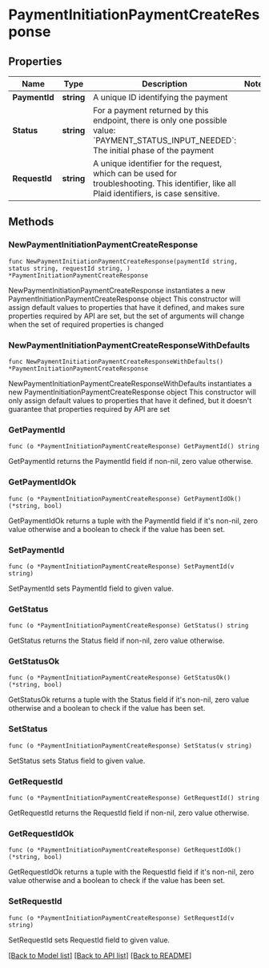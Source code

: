 # PaymentInitiationPaymentCreateResponse

## Properties

Name | Type | Description | Notes
------------ | ------------- | ------------- | -------------
**PaymentId** | **string** | A unique ID identifying the payment | 
**Status** | **string** | For a payment returned by this endpoint, there is only one possible value:  &#x60;PAYMENT_STATUS_INPUT_NEEDED&#x60;: The initial phase of the payment | 
**RequestId** | **string** | A unique identifier for the request, which can be used for troubleshooting. This identifier, like all Plaid identifiers, is case sensitive. | 

## Methods

### NewPaymentInitiationPaymentCreateResponse

`func NewPaymentInitiationPaymentCreateResponse(paymentId string, status string, requestId string, ) *PaymentInitiationPaymentCreateResponse`

NewPaymentInitiationPaymentCreateResponse instantiates a new PaymentInitiationPaymentCreateResponse object
This constructor will assign default values to properties that have it defined,
and makes sure properties required by API are set, but the set of arguments
will change when the set of required properties is changed

### NewPaymentInitiationPaymentCreateResponseWithDefaults

`func NewPaymentInitiationPaymentCreateResponseWithDefaults() *PaymentInitiationPaymentCreateResponse`

NewPaymentInitiationPaymentCreateResponseWithDefaults instantiates a new PaymentInitiationPaymentCreateResponse object
This constructor will only assign default values to properties that have it defined,
but it doesn't guarantee that properties required by API are set

### GetPaymentId

`func (o *PaymentInitiationPaymentCreateResponse) GetPaymentId() string`

GetPaymentId returns the PaymentId field if non-nil, zero value otherwise.

### GetPaymentIdOk

`func (o *PaymentInitiationPaymentCreateResponse) GetPaymentIdOk() (*string, bool)`

GetPaymentIdOk returns a tuple with the PaymentId field if it's non-nil, zero value otherwise
and a boolean to check if the value has been set.

### SetPaymentId

`func (o *PaymentInitiationPaymentCreateResponse) SetPaymentId(v string)`

SetPaymentId sets PaymentId field to given value.


### GetStatus

`func (o *PaymentInitiationPaymentCreateResponse) GetStatus() string`

GetStatus returns the Status field if non-nil, zero value otherwise.

### GetStatusOk

`func (o *PaymentInitiationPaymentCreateResponse) GetStatusOk() (*string, bool)`

GetStatusOk returns a tuple with the Status field if it's non-nil, zero value otherwise
and a boolean to check if the value has been set.

### SetStatus

`func (o *PaymentInitiationPaymentCreateResponse) SetStatus(v string)`

SetStatus sets Status field to given value.


### GetRequestId

`func (o *PaymentInitiationPaymentCreateResponse) GetRequestId() string`

GetRequestId returns the RequestId field if non-nil, zero value otherwise.

### GetRequestIdOk

`func (o *PaymentInitiationPaymentCreateResponse) GetRequestIdOk() (*string, bool)`

GetRequestIdOk returns a tuple with the RequestId field if it's non-nil, zero value otherwise
and a boolean to check if the value has been set.

### SetRequestId

`func (o *PaymentInitiationPaymentCreateResponse) SetRequestId(v string)`

SetRequestId sets RequestId field to given value.



[[Back to Model list]](../README.md#documentation-for-models) [[Back to API list]](../README.md#documentation-for-api-endpoints) [[Back to README]](../README.md)


